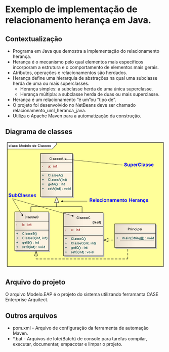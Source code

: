 # Exemplo de implementação de relacionamento herança em Java.

## Contextualização

- Programa em Java que demostra a implementação do relacionamento herança.<br>
- Herança é o mecanismo pelo qual elementos mais específicos incorporam a estrutura e o comportamento de elementos mais gerais.<br>
- Atributos, operações e relacionamentos são herdados.<br>
- Herança define uma hierarquia de abstrações na qual uma subclasse herda de uma ou mais superclasses.<br>
    - Herança simples: a subclasse herda de uma única superclasse.<br>
    - Herança múltipla: a subclasse herda de duas ou mais superclasse.<br>
- Herança é um relacionamento “é um”ou “tipo de”.<br>
- O projeto foi desenvolvido no NetBeans deve ser chamado relacionamento_uml_heranca_java.<br>
- Utiliza o Apache Maven para a automatização da construção.<br>

## Diagrama de classes

![Diagrama de classe](diagramadeclasse.png)

## Arquivo do projeto

O arquivo Modelo.EAP é o projeto do sistema utilizando ferramanta CASE Enterprise Arquitect.

## Outros arquivos

- pom.xml - Arquivo de configuração da ferramenta de automação Maven.
- *.bat - Arquivos de lote(Batch) de console para tarefas compilar, executar, documentar, empacotar e limpar o projeto.